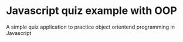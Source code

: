 # Javascript quiz example with OOP

A simple quiz application to practice object orientend programming in Javascript
